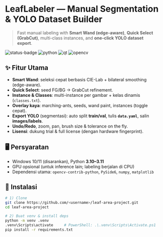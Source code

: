 # LeafLabeler — Manual Segmentation & YOLO Dataset Builder

> Fast manual labeling with **Smart Wand (edge-aware)**, **Quick Select (GrabCut)**, multi-class instances, and **one-click YOLO dataset export**.

![status-badge](https://img.shields.io/badge/status-active-success) ![python](https://img.shields.io/badge/Python-3.10%2B-blue) ![qt](https://img.shields.io/badge/Qt-PySide6-brightgreen) ![opencv](https://img.shields.io/badge/OpenCV-4.8%2B-orange)

## ✨ Fitur Utama
- **Smart Wand**: seleksi cepat berbasis CIE-Lab + bilateral smoothing (edge-aware).
- **Quick Select**: seed FG/BG → GrabCut refinement.
- **Instance & Classes**: multi-instance per gambar + kelas dinamis (`classes.txt`).
- **Overlay kaya**: marching-ants, seeds, wand paint, instances (toggle cepat).
- **Export YOLO** (segmentasi): auto split **train/val**, tulis **`data.yaml`**, salin **images/labels**.
- **Undo/Redo**, zoom, pan, brush size & tolerance on the fly.
- **Lisensi**: dukung trial & full license (dengan hardware fingerprint).

## 🖥️ Persyaratan
- Windows 10/11 (disarankan), Python **3.10–3.11**
- GPU opsional (untuk inference lain; labeling berjalan di CPU)
- Dependensi utama: `opencv-contrib-python`, `PySide6`, `numpy`, `matplotlib`

## 🚀 Instalasi
```bash
# 1) Clone
git clone https://github.com/<username>/leaf-area-project.git
cd leaf-area-project

# 2) Buat venv & install deps
python -m venv .venv
.venv\Scripts\activate     # PowerShell: .\.venv\Scripts\Activate.ps1
pip install -r requirements.txt
